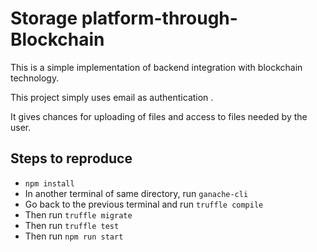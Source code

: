 # Storage platform-through-Blockchain

This is a simple implementation of backend integration with blockchain technology.

This project simply uses email as authentication .

It gives chances for uploading of files and access to files needed by the user.

## Steps to reproduce

-   `npm install`
-   In another terminal of same directory, run `ganache-cli`
-   Go back to the previous terminal and run `truffle compile`
-   Then run `truffle migrate`
-   Then run `truffle test`
-   Then run `npm run start`
